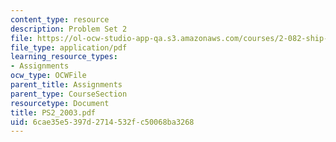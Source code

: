 ```yaml
---
content_type: resource
description: Problem Set 2
file: https://ol-ocw-studio-app-qa.s3.amazonaws.com/courses/2-082-ship-structural-analysis-design-13-122-spring-2003/6cae35e5397d2714532fc50068ba3268_PS2_2003.pdf
file_type: application/pdf
learning_resource_types:
- Assignments
ocw_type: OCWFile
parent_title: Assignments
parent_type: CourseSection
resourcetype: Document
title: PS2_2003.pdf
uid: 6cae35e5-397d-2714-532f-c50068ba3268
---
```

